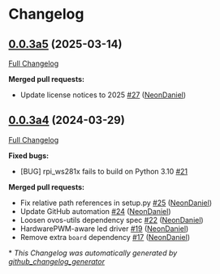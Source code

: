 # Changelog

## [0.0.3a5](https://github.com/NeonGeckoCom/sj201-interface/tree/0.0.3a5) (2025-03-14)

[Full Changelog](https://github.com/NeonGeckoCom/sj201-interface/compare/0.0.3a4...0.0.3a5)

**Merged pull requests:**

- Update license notices to 2025 [\#27](https://github.com/NeonGeckoCom/sj201-interface/pull/27) ([NeonDaniel](https://github.com/NeonDaniel))

## [0.0.3a4](https://github.com/NeonGeckoCom/sj201-interface/tree/0.0.3a4) (2024-03-29)

[Full Changelog](https://github.com/NeonGeckoCom/sj201-interface/compare/0.0.2...0.0.3a4)

**Fixed bugs:**

- \[BUG\] rpi\_ws281x fails to build on Python 3.10 [\#21](https://github.com/NeonGeckoCom/sj201-interface/issues/21)

**Merged pull requests:**

- Fix relative path references in setup.py [\#25](https://github.com/NeonGeckoCom/sj201-interface/pull/25) ([NeonDaniel](https://github.com/NeonDaniel))
- Update GitHub automation [\#24](https://github.com/NeonGeckoCom/sj201-interface/pull/24) ([NeonDaniel](https://github.com/NeonDaniel))
- Loosen ovos-utils dependency spec [\#22](https://github.com/NeonGeckoCom/sj201-interface/pull/22) ([NeonDaniel](https://github.com/NeonDaniel))
- HardwarePWM-aware led driver [\#19](https://github.com/NeonGeckoCom/sj201-interface/pull/19) ([NeonDaniel](https://github.com/NeonDaniel))
- Remove extra `board` dependency [\#17](https://github.com/NeonGeckoCom/sj201-interface/pull/17) ([NeonDaniel](https://github.com/NeonDaniel))



\* *This Changelog was automatically generated by [github_changelog_generator](https://github.com/github-changelog-generator/github-changelog-generator)*

